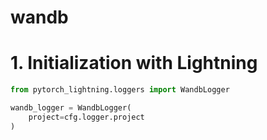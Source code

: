 ﻿# wandb

# 1. Initialization with Lightning
```python
from pytorch_lightning.loggers import WandbLogger

wandb_logger = WandbLogger(
	project=cfg.logger.project
)
```

